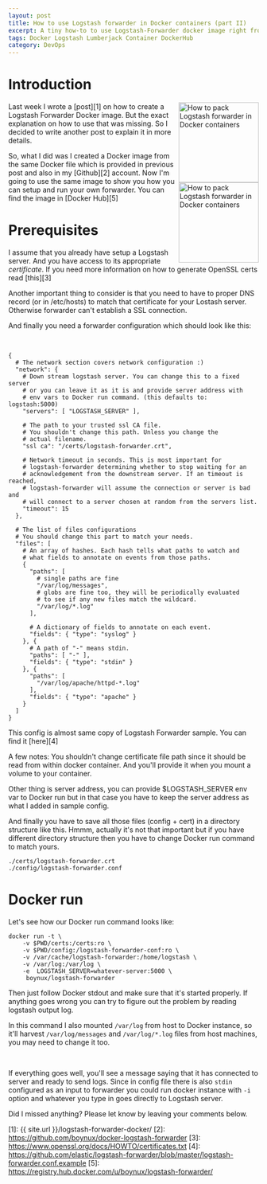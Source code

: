 ```yaml
---
layout: post
title: How to use Logstash forwarder in Docker containers (part II)
excerpt: A tiny how-to to use Logstash-Forwarder docker image right from Docker HUB. With configuration and basic setup.
tags: Docker Logstash Lumberjack Container DockerHub
category: DevOps
---
```


Introduction
============

<span style="float:right">
<img src="{{ site.url }}/img/logstash.png" width="161" alt="How to pack Logstash forwarder in Docker containers" title="How to pack Logstash forwarder in Docker containers" />
<br />
<img src="{{ site.url }}/img/docker-logo.png" width="161" alt="How to pack Logstash forwarder in Docker containers" title="How to pack Logstash forwarder in Docker containers" />
</span>

Last week I wrote a [post][1] on how to create a Logstash Forwarder Docker image. But the exact explanation on how to use that was missing. So I decided to write another post to explain it in more details.

So, what I did was I created a Docker image from the same Docker file which is provided in previous post and also in my [Github][2] account. Now I'm going to use the same image to show you how you can setup and run your own forwarder. You can find the image in [Docker Hub][5]

Prerequisites
==============

I assume that you already have setup a Logstash server. And you have access to its appropriate *certificate*. If you need more information on how to generate OpenSSL certs read [this][3]

Another important thing to consider is that you need to have to proper DNS record (or in /etc/hosts) to match that certificate for your Lostash server. Otherwise forwarder can't establish a SSL connection.

And finally you need a forwarder configuration which should look like this:

<div class="ads"> 
    <ins class="adsbygoogle" style="display:block" data-ad-client="ca-pub-5768423765640512" data-ad-slot="7013600384" data-ad-format="rectangle"></ins> 
    <script> (adsbygoogle = window.adsbygoogle || []).push({}); </script>
</div>
<br />


    {
      # The network section covers network configuration :)
      "network": {
        # Down stream logstash server. You can change this to a fixed server
        # or you can leave it as it is and provide server address with 
        # env vars to Docker run command. (this defaults to: logstash:5000)
        "servers": [ "LOGSTASH_SERVER" ],

        # The path to your trusted ssl CA file. 
        # You shouldn't change this path. Unless you change the 
        # actual filename.
        "ssl ca": "/certs/logstash-forwarder.crt",

        # Network timeout in seconds. This is most important for
        # logstash-forwarder determining whether to stop waiting for an
        # acknowledgement from the downstream server. If an timeout is reached,
        # logstash-forwarder will assume the connection or server is bad and
        # will connect to a server chosen at random from the servers list.
        "timeout": 15
      },

      # The list of files configurations
      # You should change this part to match your needs.
      "files": [
        # An array of hashes. Each hash tells what paths to watch and
        # what fields to annotate on events from those paths.
        {
          "paths": [
            # single paths are fine
            "/var/log/messages",
            # globs are fine too, they will be periodically evaluated
            # to see if any new files match the wildcard.
            "/var/log/*.log"
          ],

          # A dictionary of fields to annotate on each event.
          "fields": { "type": "syslog" }
        }, {
          # A path of "-" means stdin.
          "paths": [ "-" ],
          "fields": { "type": "stdin" }
        }, {
          "paths": [
            "/var/log/apache/httpd-*.log"
          ],
          "fields": { "type": "apache" }
        }
      ]
    }


This config is almost same copy of Logstash Forwarder sample. You can find it [here][4]

A few notes: You shouldn't change certificate file path since it should be read from within docker container. And you'll provide it when you mount a volume to your container. 

Other thing is server address, you can provide $LOGSTASH_SERVER env var to Docker run but in that case you have to keep the server address as what I added in sample config.

And finally you have to save all those files (config + cert) in a directory structure like this. Hmmm, actually it's not that important but if you have different directory structure then you have to change Docker run command to match yours.

    ./certs/logstash-forwarder.crt
    ./config/logstash-forwarder.conf

Docker run
==========

Let's see how our Docker run command looks like:

    docker run -t \
        -v $PWD/certs:/certs:ro \
        -v $PWD/config:/logstash-forwarder-conf:ro \ 
        -v /var/cache/logstash-forwarder:/home/logstash \ 
        -v /var/log:/var/log \
        -e  LOGSTASH_SERVER=whatever-server:5000 \
         boynux/logstash-forwarder


Then just follow Docker stdout and make sure that it's started properly. If anything goes wrong you can try to figure out the problem by reading logstash output log.

 In this command I also mounted `/var/log` from host to Docker instance, so it'll harvest `/var/log/messages` and `/var/log/*.log` files from host machines, you may need to change it too.

<div class="ads"> 
    <ins class="adsbygoogle" style="display:block" data-ad-client="ca-pub-5768423765640512" data-ad-slot="7013600384" data-ad-format="horizontal"></ins> 
    <script> (adsbygoogle = window.adsbygoogle || []).push({}); </script>
</div>
<br />

If everything goes well, you'll see a message saying that it has connected to server and ready to send logs. Since in config file there is also `stdin` configured as an input to forwarder you could run docker instance with `-i` option and whatever you type in goes directly to Logstash server.

Did I missed anything? Please let know by leaving your comments below.

[1]: {{ site.url }}/logstash-forwarder-docker/
[2]: https://github.com/boynux/docker-logstash-forwarder
[3]: https://www.openssl.org/docs/HOWTO/certificates.txt
[4]: https://github.com/elastic/logstash-forwarder/blob/master/logstash-forwarder.conf.example
[5]: https://registry.hub.docker.com/u/boynux/logstash-forwarder/
